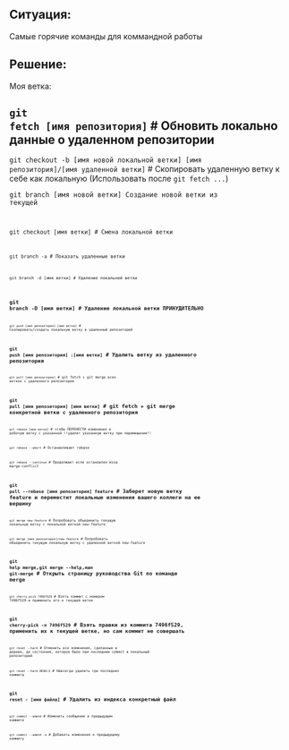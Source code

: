 Ситуация: 
---------------
Самые горячие команды для коммандной работы

Решение:
---------------
Моя ветка:

<code>git fetch [имя репозитория]</code> # Обновить локально данные о удаленном репозитории
---------------
<code>git checkout -b [имя новой локальной ветки] [имя репозитория]/[имя удаленной ветки]</code> # Скопировать удаленную ветку к себе как локальную (Использовать после <code>git fetch ...</code>)

<code>git branch [имя новой ветки] Создание новой ветки из текущей

<code>git checkout [имя ветки] # Смена локальной ветки

<code>git branch -a # Показать удаленные ветки

<code>git branch -d [имя ветки] # Удаление локальной ветки 

<code>git branch -D [имя ветки] # Удаление локальной ветки ПРИНУДИТЕЛЬНО
---------------
<code>git push [имя репозитория] [имя ветки]</code> # Скопировать/создать локальную ветку в удаленный репозиторий

<code>git push [имя репозитория] :[имя ветки]</code> # Удалить ветку из удаленного репозитория 
---------------
<code>git pull [имя репозитория]</code> # git fetch + git merge всех веткок с удаленного репозитория

<code>git pull [имя репозитория] [имя ветки]</code> # git fetch + git merge конкретной ветки с удаленного репозитория
---------------
<code>git rebase [имя ветки]</code> # чтобы ПЕРЕНЕСТИ изменения в робочую ветку с указанной !!удалит указанную ветку при перемещении!!

<code>git rebase --abort</code>  # Останавливает rebase

<code>git rebase --continue</code> # Продолжает если остановлен изза marge-conflict

<code>git pull --rebase [имя репозитория] feature</code> # Заберет новую ветку feature и переместит локальные изменения вашего коллеги на ее вершину
---------------
<code>git merge new-feature</code> # Попробовать объединить текущую локальную ветку с локальной веткой new-feature

<code>git merge [имя репозитория]/new-feature</code> # Попробовать объединить текущую локальную ветку с удаленной веткой new-feature

<code>git help merge</code>,<code>git merge --help</code>,<code>man git-merge</code> # Открыть страницу руководства Git по команде merge
---------------
<code>git cherry-pick 7496f529</code> # Взять коммит с номером 7496f529 и применить его к текущей ветке

<code>git cherry-pick -n 7496f529</code> # Взять правки из коммита 7496f529, применить их к текущей ветке, но сам коммит не совершать
---------------
<code>git reset --hard</code> # Отменить все изменения, сделанныe в дереве, до состояния, которое было при последнем commit в локальный репозиторий

<code>git reset --hard HEAD~3</code> # Навсегда удалить три последних коммита

<code>git reset - [имя файла]</code> # Удалить из индекса конкретный файл
---------------
<code>git commit --amend</code> # Изменить сообщение в предыдущем коммите

<code>git commit --amend -a</code> # Добавить изменения к предыдущему коммиту

